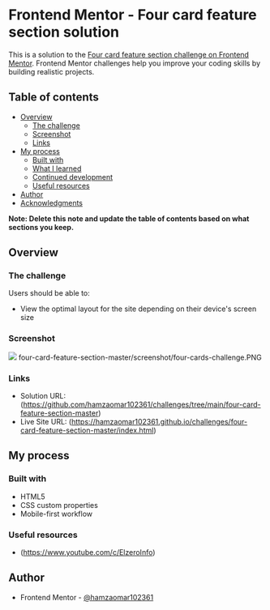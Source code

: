 # Frontend Mentor - Four card feature section solution

This is a solution to the [Four card feature section challenge on Frontend Mentor](https://www.frontendmentor.io/challenges/four-card-feature-section-weK1eFYK). Frontend Mentor challenges help you improve your coding skills by building realistic projects. 

## Table of contents

- [Overview](#overview)
  - [The challenge](#the-challenge)
  - [Screenshot](#screenshot)
  - [Links](#links)
- [My process](#my-process)
  - [Built with](#built-with)
  - [What I learned](#what-i-learned)
  - [Continued development](#continued-development)
  - [Useful resources](#useful-resources)
- [Author](#author)
- [Acknowledgments](#acknowledgments)

**Note: Delete this note and update the table of contents based on what sections you keep.**

## Overview

### The challenge

Users should be able to:

- View the optimal layout for the site depending on their device's screen size

### Screenshot

![](./screenshot.jpg)
four-card-feature-section-master/screenshot/four-cards-challenge.PNG

### Links

- Solution URL: (https://github.com/hamzaomar102361/challenges/tree/main/four-card-feature-section-master)
- Live Site URL: (https://hamzaomar102361.github.io/challenges/four-card-feature-section-master/index.html)

## My process

### Built with

-  HTML5 
- CSS custom properties
- Mobile-first workflow

### Useful resources

- (https://www.youtube.com/c/ElzeroInfo)
## Author


- Frontend Mentor - [@hamzaomar102361](https://www.frontendmentor.io/profile/hamzaomar102361)

